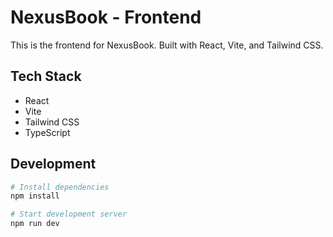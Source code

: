 # NexusBook - Frontend

This is the frontend for NexusBook. Built with React, Vite, and Tailwind CSS.

## Tech Stack
- React
- Vite
- Tailwind CSS
- TypeScript

## Development
```bash
# Install dependencies
npm install

# Start development server
npm run dev
``` 